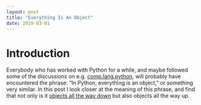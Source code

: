 ```yaml
---
layout: post
title: "Everything Is An Object"
date: 2019-03-01
---
```


# Introduction

Everybody who has worked with Python for a while,
and maybe followed some of the discussions on
e.g. [comp.lang.python](https://groups.google.com/forum/#!forum/comp.lang.python),
will probably have encountered the phrase: “In Python, everything is an object,”
or something very similar. 
In this post I look closer at the meaning of this phrase,
and find that not only is it [objects all the way down](https://en.wikipedia.org/wiki/Turtles_all_the_way_down) but also
objects all the way up.
